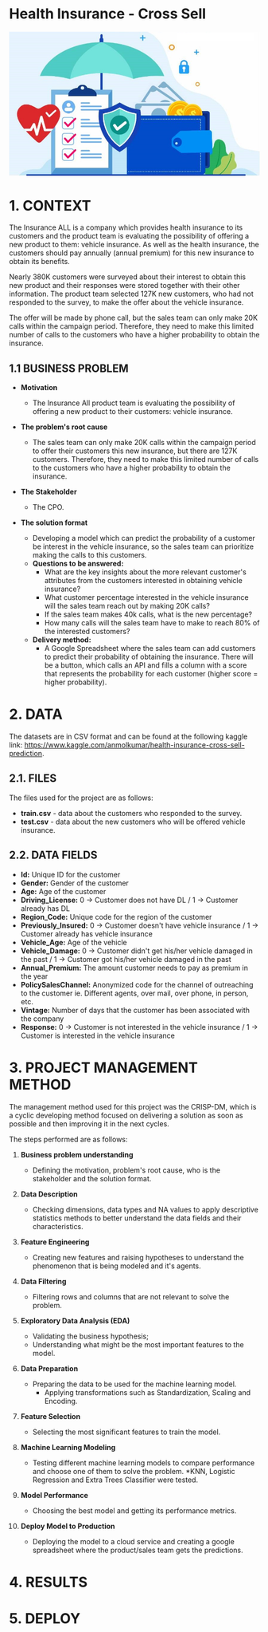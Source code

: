 # Health Insurance - Cross Sell

<p align="center">
  <img src="img/Insurance.jpg" />
</p>

# 1. CONTEXT

The Insurance ALL is a company which provides health insurance to its customers and the product team is evaluating the possibility of offering a new product to them: vehicle insurance. As well as the health insurance, the customers should pay annually (annual premium) for this new insurance to obtain its benefits. 

Nearly 380K customers were surveyed about their interest to obtain this new product and their responses were stored together with their other information. The product team selected 127K new customers, who had not responded to the survey, to make the offer about the vehicle insurance. 

The offer will be made by phone call, but the sales team can only make 20K calls within the campaign period. Therefore, they need to make this limited number of calls to the customers who have a higher probability to obtain the insurance.

## 1.1 BUSINESS PROBLEM

* **Motivation**
  * The Insurance All product team is evaluating the possibility of offering a new product to their customers: vehicle insurance. 

* **The problem's root cause** 
  * The sales team can only make 20K calls within the campaign period to offer their customers this new insurance, but there are 127K customers. Therefore, they need to make this limited number of calls to the customers who have a higher probability to obtain the insurance.

* **The Stakeholder**
  * The CPO.

* **The solution format**
  * Developing a model which can predict the probability of a customer be interest in the vehicle insurance, so the sales team can prioritize making the calls to this customers.
  * **Questions to be answered:**
    * What are the key insights about the more relevant customer's attributes from the customers interested in obtaining vehicle insurance? 
    * What customer percentage interested in the vehicle insurance will the sales team reach out by making 20K calls?    
    * If the sales team makes 40k calls, what is the new percentage?
    * How many calls will the sales team have to make to reach 80% of the interested customers?
  * **Delivery method:** 
    * A Google Spreadsheet where the sales team can add customers to predict their probability of obtaining the insurance. There will be a button, which calls an API and fills a column with a score that represents the probability for each customer (higher score = higher probability).

# 2. DATA

The datasets are in CSV format and can be found at the following kaggle link: https://www.kaggle.com/anmolkumar/health-insurance-cross-sell-prediction.

## 2.1. FILES

The files used for the project are as follows:

* **train.csv** - data about the customers who responded to the survey.
* **test.csv** - data about the new customers who will be offered vehicle insurance.

## 2.2. DATA FIELDS

* **Id:**	Unique ID for the customer
* **Gender:**	Gender of the customer
* **Age:**	Age of the customer
* **Driving_License:**	0 -> Customer does not have DL / 1 -> Customer already has DL
* **Region_Code:**	Unique code for the region of the customer
* **Previously_Insured:**	0 -> Customer doesn't have vehicle insurance / 1 -> Customer already has vehicle insurance
* **Vehicle_Age:**	Age of the vehicle
* **Vehicle_Damage:**	0 -> Customer didn't get his/her vehicle damaged in the past / 1 -> Customer got his/her vehicle damaged in the past
* **Annual_Premium:**	The amount customer needs to pay as premium in the year
* **PolicySalesChannel:**	Anonymized code for the channel of outreaching to the customer ie. Different agents, over mail, over phone, in person, etc.
* **Vintage:**	Number of days that the customer has been associated with the company
* **Response:**	0 -> Customer is not interested in the vehicle insurance / 1 -> Customer is interested in the vehicle insurance

# 3. PROJECT MANAGEMENT METHOD

The management method used for this project was the CRISP-DM, which is a cyclic developing method focused on delivering a solution as soon as possible and then improving it in the next cycles. 

The steps performed are as follows: 

1. **Business problem understanding**
    * Defining the motivation, problem's root cause, who is the stakeholder and the solution format.

2. **Data Description**
    * Checking dimensions, data types and NA values to apply descriptive statistics methods to better understand the data fields and their characteristics.

3. **Feature Engineering**
    * Creating new features and raising hypotheses to understand the phenomenon that is being modeled and it's agents.

4. **Data Filtering**
    * Filtering rows and columns that are not relevant to solve the problem. 

5. **Exploratory Data Analysis (EDA)**
    * Validating the business hypothesis;
    * Understanding what might be the most important features to the model.

6. **Data Preparation**
    * Preparing the data to be used for the machine learning model.
      * Applying transformations such as Standardization, Scaling and Encoding. 

7. **Feature Selection**
    * Selecting the most significant features to train the model.

8. **Machine Learning Modeling**
    * Testing different machine learning models to compare performance and choose one of them to solve the problem. 
      *KNN, Logistic Regression and Extra Trees Classifier were tested.

9. **Model Performance**
    * Choosing the best model and getting its performance metrics.

10. **Deploy Model to Production**
    * Deploying the model to a cloud service and creating a google spreadsheet where the product/sales team gets the predictions.

# 4. RESULTS


# 5. DEPLOY
